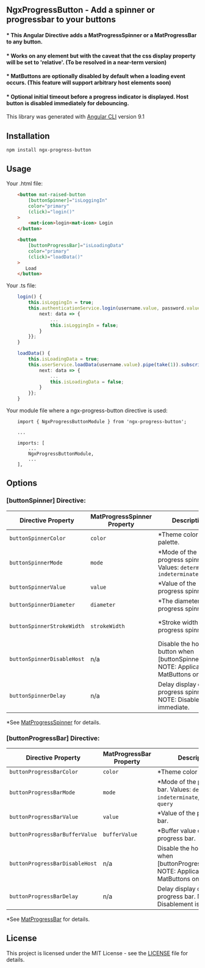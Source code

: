 ## NgxProgressButton - Add a spinner or progressbar to your buttons


#### * This Angular Directive adds a MatProgressSpinner or a MatProgressBar to any button.
#### * Works on any element but with the caveat that the css display property will be set to 'relative'. (To be resolved in a near-term version)
#### * MatButtons are optionally disabled by default when a loading event occurs. (This feature will support arbitrary host elements soon)
#### * Optional initial timeout before a progress indicator is displayed. Host button is disabled immediately for debouncing.



This library was generated with [Angular CLI](https://github.com/angular/angular-cli) version 9.1


## Installation

`npm install ngx-progress-button`

## Usage

Your .html file:
```html
    <button mat-raised-button
        [buttonSpinner]="isLoggingIn"
        color="primary"
        (click)="login()"
    >
        <mat-icon>login<mat-icon> Login
    </button>

    <button
        [buttonProgressBar]="isLoadingData"
        color="primary"
        (click)="loadData()"
    >
       Load
    </button>

```

Your .ts file:
```ts
    login() {
        this.isLoggingIn = true;
        this.authenticationService.login(username.value, password.value).pipe(take(1)).subscribe({
            next: data => {
                ...
                this.isLoggingIn = false;
            }
        }};
    }

    loadData() {
        this.isLoadingData = true;
        this.userService.loadData(username.value).pipe(take(1)).subscribe({
            next: data => {
                ...
                this.isLoadingData = false;
            }
        }};
    }

```

Your module file where a ngx-progress-button directive is used:
```
    import { NgxProgressButtonModule } from 'ngx-progress-button';

    ...

    imports: [
        ...
        NgxProgressButtonModule,
        ...
    ],

```


## Options

### [buttonSpinner] Directive:
| Directive Property     |  MatProgressSpinner Property | Description                                  | Default Value
| -------------------------- | ------------------ | -------------------------------------------------- | -------------
| `buttonSpinnerColor`       | `color`            | *Theme color palette.                              | `primary`
| `buttonSpinnerMode`        | `mode`             | *Mode of the progress spinner. Values: `determinate`, `indeterminate` | `indeterminate`
| `buttonSpinnerValue`       | `value`            | *Value of the progress spinner.                    | `0`
| `buttonSpinnerDiameter`    | `diameter`         | *The diameter of the progress spinner.             | `19`
| `buttonSpinnerStrokeWidth` | `strokeWidth`      | *Stroke width of the progress spinner.             | Determined by Angular framework.
| `buttonSpinnerDisableHost` | n/a                | Disable the host button when [buttonSpinner]=true. NOTE: Applicable to MatButtons only. | `true`
| `buttonSpinnerDelay`       | n/a                | Delay display of the progress spinner. NOTE: Disablement is immediate. | `1000` (millisecs)

*See [MatProgressSpinner](https://material.angular.io/components/progress-spinner/api) for details.

### [buttonProgressBar] Directive:
| Directive Property             | MatProgressBar Property | Description                                | Default Value
| ------------------------------ | ------------------ | ----------------------------------------------- | -------------
| `buttonProgressBarColor`       | `color`            | *Theme color palette.                           | `primary`
| `buttonProgressBarMode`        | `mode`             | *Mode of the progress bar. Values: `determinate`, `indeterminate`, `buffer`, `query` | `indeterminate`
| `buttonProgressBarValue`       | `value`            | *Value of the progress bar.                     | `0`
| `buttonProgressBarBufferValue` | `bufferValue`      | *Buffer value of the progress bar.              | `0`
| `buttonProgressBarDisableHost` | n/a                | Disable the host button when [buttonProgressBar]=true. NOTE: Applicable to MatButtons only. | `true`
| `buttonProgressBarDelay`       | n/a                | Delay display of the progress bar. NOTE: Disablement is immediate. | `1000` (millisecs)

*See [MatProgressBar](https://material.angular.io/components/progress-bar/api) for details.

## License
This project is licensed under the MIT License - see the [LICENSE](https://github.com/steeplenet/ngx-progress-button/blob/main/LICENSE) file for details.
